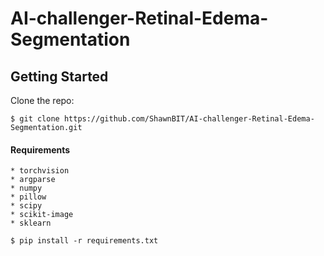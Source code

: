 # AI-challenger-Retinal-Edema-Segmentation

## Getting Started

Clone the repo:

  ```
  $ git clone https://github.com/ShawnBIT/AI-challenger-Retinal-Edema-Segmentation.git
  ```

#### Requirements
 ```
* torchvision
* argparse
* numpy
* pillow
* scipy
* scikit-image
* sklearn
 ```
  ```
  $ pip install -r requirements.txt
  ```

  
